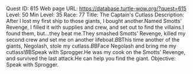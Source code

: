 Quest ID: 615
Web page URL: https://database.turtle-wow.org/?quest=615
Level: 50
Min Level: 35
Race: 77
Title: The Captain's Cutlass
Description: After I lost my first ship to those giants, I bought another.Named Smotts' Revenge, I filled it with supplies and crew, and set out to find the villains.I found them, but...they beat me.They smashed Smotts' Revenge, killed my second crew and set me on another lifeboat.$B$BThis time another of the giants, Negolash, stole my cutlass.$B$BFace Negolash and bring me my cutlass!$B$BSpeak with Sprogger.He was my cook on the Smotts' Revenge, and survived the last attack.He can help you find the giant.
Objective: Speak with Sprogger.
